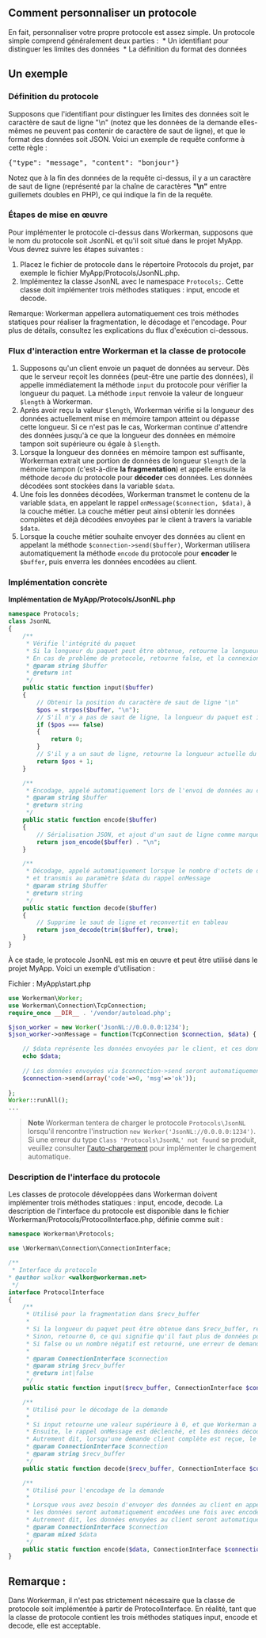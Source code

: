 ## Comment personnaliser un protocole

En fait, personnaliser votre propre protocole est assez simple. Un protocole simple comprend généralement deux parties :
 * Un identifiant pour distinguer les limites des données
 * La définition du format des données

## Un exemple

### Définition du protocole
Supposons que l'identifiant pour distinguer les limites des données soit le caractère de saut de ligne "\n" (notez que les données de la demande elles-mêmes ne peuvent pas contenir de caractère de saut de ligne), et que le format des données soit JSON. Voici un exemple de requête conforme à cette règle :

<pre>
{"type": "message", "content": "bonjour"}
</pre>

Notez que à la fin des données de la requête ci-dessus, il y a un caractère de saut de ligne (représenté par la chaîne de caractères **"\n"** entre guillemets doubles en PHP), ce qui indique la fin de la requête.

### Étapes de mise en œuvre
Pour implémenter le protocole ci-dessus dans Workerman, supposons que le nom du protocole soit JsonNL et qu'il soit situé dans le projet MyApp. Vous devrez suivre les étapes suivantes :

1. Placez le fichier de protocole dans le répertoire Protocols du projet, par exemple le fichier MyApp/Protocols/JsonNL.php.
2. Implémentez la classe JsonNL avec le namespace ```Protocols;```. Cette classe doit implémenter trois méthodes statiques : input, encode et decode.

Remarque: Workerman appellera automatiquement ces trois méthodes statiques pour réaliser la fragmentation, le décodage et l'encodage. Pour plus de détails, consultez les explications du flux d'exécution ci-dessous.

### Flux d'interaction entre Workerman et la classe de protocole
1. Supposons qu'un client envoie un paquet de données au serveur. Dès que le serveur reçoit les données (peut-être une partie des données), il appelle immédiatement la méthode ```input``` du protocole pour vérifier la longueur du paquet. La méthode ```input``` renvoie la valeur de longueur ```$length``` à Workerman.
2. Après avoir reçu la valeur ```$length```, Workerman vérifie si la longueur des données actuellement mise en mémoire tampon atteint ou dépasse cette longueur. Si ce n'est pas le cas, Workerman continue d'attendre des données jusqu'à ce que la longueur des données en mémoire tampon soit supérieure ou égale à ```$length```.
3. Lorsque la longueur des données en mémoire tampon est suffisante, Workerman extrait une portion de données de longueur ```$length``` de la mémoire tampon (c'est-à-dire **la fragmentation**) et appelle ensuite la méthode ```decode``` du protocole pour **décoder** ces données. Les données décodées sont stockées dans la variable ```$data```.
4. Une fois les données décodées, Workerman transmet le contenu de la variable ```$data```, en appelant le rappel ```onMessage($connection, $data)```, à la couche métier. La couche métier peut ainsi obtenir les données complètes et déjà décodées envoyées par le client à travers la variable ```$data```.
5. Lorsque la couche métier souhaite envoyer des données au client en appelant la méthode ```$connection->send($buffer)```, Workerman utilisera automatiquement la méthode ```encode``` du protocole pour **encoder** le ```$buffer```, puis enverra les données encodées au client.

### Implémentation concrète

**Implémentation de MyApp/Protocols/JsonNL.php** 

```php
namespace Protocols;
class JsonNL
{
    /**
     * Vérifie l'intégrité du paquet
     * Si la longueur du paquet peut être obtenue, retourne la longueur du paquet dans le tampon, sinon retourne 0 pour attendre plus de données
     * En cas de problème de protocole, retourne false, et la connexion actuelle sera interrompue
     * @param string $buffer
     * @return int
     */
    public static function input($buffer)
    {
        // Obtenir la position du caractère de saut de ligne "\n"
        $pos = strpos($buffer, "\n");
        // S'il n'y a pas de saut de ligne, la longueur du paquet est inconnue, retourne 0 pour attendre plus de données
        if ($pos === false)
        {
            return 0;
        }
        // S'il y a un saut de ligne, retourne la longueur actuelle du paquet (y compris le saut de ligne)
        return $pos + 1;
    }

    /**
     * Encodage, appelé automatiquement lors de l'envoi de données au client
     * @param string $buffer
     * @return string
     */
    public static function encode($buffer)
    {
        // Sérialisation JSON, et ajout d'un saut de ligne comme marqueur de fin de requête
        return json_encode($buffer) . "\n";
    }

    /**
     * Décodage, appelé automatiquement lorsque le nombre d'octets de données reçues est égal à la valeur renvoyée par input (une valeur supérieure à 0)
     * et transmis au paramètre $data du rappel onMessage
     * @param string $buffer
     * @return string
     */
    public static function decode($buffer)
    {
        // Supprime le saut de ligne et reconvertit en tableau
        return json_decode(trim($buffer), true);
    }
}
```

À ce stade, le protocole JsonNL est mis en œuvre et peut être utilisé dans le projet MyApp. Voici un exemple d'utilisation :

Fichier : MyApp\start.php 
```php
use Workerman\Worker;
use Workerman\Connection\TcpConnection;
require_once __DIR__ . '/vendor/autoload.php';

$json_worker = new Worker('JsonNL://0.0.0.0:1234');
$json_worker->onMessage = function(TcpConnection $connection, $data) {

    // $data représente les données envoyées par le client, et ces données ont été traitées par JsonNL::decode
    echo $data;
    
    // Les données envoyées via $connection->send seront automatiquement traitées par JsonNL::encode, puis envoyées au client
    $connection->send(array('code'=>0, 'msg'=>'ok'));
    
};
Worker::runAll();
...
```

> **Note**
> Workerman tentera de charger le protocole ```Protocols\JsonNL``` lorsqu'il rencontre l'instruction ```new Worker('JsonNL://0.0.0.0:1234')```. Si une erreur du type ```Class 'Protocols\JsonNL' not found``` se produit, veuillez consulter [l'auto-chargement](../faq/autoload.md) pour implémenter le chargement automatique.

### Description de l'interface du protocole
Les classes de protocole développées dans Workerman doivent implémenter trois méthodes statiques : input, encode, decode. La description de l'interface du protocole est disponible dans le fichier Workerman/Protocols/ProtocolInterface.php, définie comme suit :

```php
namespace Workerman\Protocols;

use \Workerman\Connection\ConnectionInterface;

/**
 * Interface du protocole
* @author walkor <walkor@workerman.net>
 */
interface ProtocolInterface
{
    /**
     * Utilisé pour la fragmentation dans $recv_buffer
     *
     * Si la longueur du paquet peut être obtenue dans $recv_buffer, retourne la longueur totale du paquet
     * Sinon, retourne 0, ce qui signifie qu'il faut plus de données pour obtenir la longueur actuelle du paquet
     * Si false ou un nombre négatif est retourné, une erreur de demande est renvoyée, et la connexion sera interrompue
     *
     * @param ConnectionInterface $connection
     * @param string $recv_buffer
     * @return int|false
     */
    public static function input($recv_buffer, ConnectionInterface $connection);

    /**
     * Utilisé pour le décodage de la demande
     *
     * Si input retourne une valeur supérieure à 0, et que Workerman a reçu suffisamment de données, decode est automatiquement appelé
     * Ensuite, le rappel onMessage est déclenché, et les données décodées sont transmises au deuxième paramètre du rappel onMessage
     * Autrement dit, lorsqu'une demande client complète est reçue, le décodage est automatiquement activé, et il n'est pas nécessaire d'appeler manuellement le décodage dans le code métier
     * @param ConnectionInterface $connection
     * @param string $recv_buffer
     */
    public static function decode($recv_buffer, ConnectionInterface $connection);

    /**
     * Utilisé pour l'encodage de la demande
     *
     * Lorsque vous avez besoin d'envoyer des données au client en appelant $connection->send($data);
     * les données seront automatiquement encodées une fois avec encode, pour obtenir un format de données conforme au protocole, puis envoyées au client
     * Autrement dit, les données envoyées au client seront automatiquement enregistrées par encode, et il n'est pas nécessaire d'appeler manuellement l'encodage dans le code métier
     * @param ConnectionInterface $connection
     * @param mixed $data
     */
    public static function encode($data, ConnectionInterface $connection);
}
```

## Remarque :
Dans Workerman, il n'est pas strictement nécessaire que la classe de protocole soit implémentée à partir de ProtocolInterface. En réalité, tant que la classe de protocole contient les trois méthodes statiques input, encode et decode, elle est acceptable.
